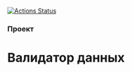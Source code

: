[![Actions Status](https://github.com/dimitriiy/js-oop-project-62/actions/workflows/hexlet-check.yml/badge.svg)](https://github.com/dimitriiy/js-oop-project-62/actions)

### Проект

# Валидатор данных
